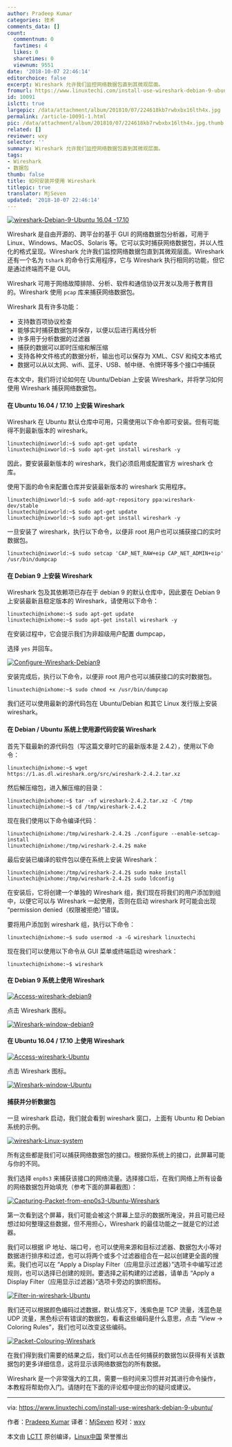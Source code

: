 ```yaml
---
author: Pradeep Kumar
categories: 技术
comments_data: []
count:
  commentnum: 0
  favtimes: 4
  likes: 0
  sharetimes: 0
  viewnum: 9551
date: '2018-10-07 22:46:14'
editorchoice: false
excerpt: Wireshark 允许我们监控网络数据包直到其微观层面。
fromurl: https://www.linuxtechi.com/install-use-wireshark-debian-9-ubuntu/
id: 10091
islctt: true
largepic: /data/attachment/album/201810/07/224618kb7rwbxbx16lth4x.jpg
permalink: /article-10091-1.html
pic: /data/attachment/album/201810/07/224618kb7rwbxbx16lth4x.jpg.thumb.jpg
related: []
reviewer: wxy
selector: ''
summary: Wireshark 允许我们监控网络数据包直到其微观层面。
tags:
- Wireshark
- 数据包
thumb: false
title: 如何安装并使用 Wireshark
titlepic: true
translator: MjSeven
updated: '2018-10-07 22:46:14'
---
```


[![wireshark-Debian-9-Ubuntu 16.04 -17.10](/data/attachment/album/201810/07/224618kb7rwbxbx16lth4x.jpg)](https://www.linuxtechi.com/wp-content/uploads/2017/11/wireshark-Debian-9-Ubuntu-16.04-17.10.jpg)


Wireshark 是自由开源的、跨平台的基于 GUI 的网络数据包分析器，可用于 Linux、Windows、MacOS、Solaris 等。它可以实时捕获网络数据包，并以人性化的格式呈现。Wireshark 允许我们监控网络数据包直到其微观层面。Wireshark 还有一个名为 `tshark` 的命令行实用程序，它与 Wireshark 执行相同的功能，但它是通过终端而不是 GUI。


Wireshark 可用于网络故障排除、分析、软件和通信协议开发以及用于教育目的。Wireshark 使用 `pcap` 库来捕获网络数据包。


Wireshark 具有许多功能：


* 支持数百项协议检查
* 能够实时捕获数据包并保存，以便以后进行离线分析
* 许多用于分析数据的过滤器
* 捕获的数据可以即时压缩和解压缩
* 支持各种文件格式的数据分析，输出也可以保存为 XML、CSV 和纯文本格式
* 数据可以从以太网、wifi、蓝牙、USB、帧中继、令牌环等多个接口中捕获


在本文中，我们将讨论如何在 Ubuntu/Debian 上安装 Wireshark，并将学习如何使用 Wireshark 捕获网络数据包。


#### 在 Ubuntu 16.04 / 17.10 上安装 Wireshark


Wireshark 在 Ubuntu 默认仓库中可用，只需使用以下命令即可安装。但有可能得不到最新版本的 wireshark。



```
linuxtechi@nixworld:~$ sudo apt-get update
linuxtechi@nixworld:~$ sudo apt-get install wireshark -y
```

因此，要安装最新版本的 wireshark，我们必须启用或配置官方 wireshark 仓库。


使用下面的命令来配置仓库并安装最新版本的 wireshark 实用程序。



```
linuxtechi@nixworld:~$ sudo add-apt-repository ppa:wireshark-dev/stable
linuxtechi@nixworld:~$ sudo apt-get update
linuxtechi@nixworld:~$ sudo apt-get install wireshark -y
```

一旦安装了 wireshark，执行以下命令，以便非 root 用户也可以捕获接口的实时数据包。



```
linuxtechi@nixworld:~$ sudo setcap 'CAP_NET_RAW+eip CAP_NET_ADMIN+eip' /usr/bin/dumpcap
```

#### 在 Debian 9 上安装 Wireshark


Wireshark 包及其依赖项已存在于 debian 9 的默认仓库中，因此要在 Debian 9 上安装最新且稳定版本的 Wireshark，请使用以下命令：



```
linuxtechi@nixhome:~$ sudo apt-get update
linuxtechi@nixhome:~$ sudo apt-get install wireshark -y
```

在安装过程中，它会提示我们为非超级用户配置 dumpcap，


选择 `yes` 并回车。


[![Configure-Wireshark-Debian9](/data/attachment/album/201810/07/224619hqu3ji1hb1cjijyy.jpg)](https://www.linuxtechi.com/wp-content/uploads/2017/11/Configure-Wireshark-Debian9.jpg)


安装完成后，执行以下命令，以便非 root 用户也可以捕获接口的实时数据包。



```
linuxtechi@nixhome:~$ sudo chmod +x /usr/bin/dumpcap
```

我们还可以使用最新的源代码包在 Ubuntu/Debian 和其它 Linux 发行版上安装 wireshark。


#### 在 Debian / Ubuntu 系统上使用源代码安装 Wireshark


首先下载最新的源代码包（写这篇文章时它的最新版本是 2.4.2），使用以下命令：



```
linuxtechi@nixhome:~$ wget https://1.as.dl.wireshark.org/src/wireshark-2.4.2.tar.xz
```

然后解压缩包，进入解压缩的目录：



```
linuxtechi@nixhome:~$ tar -xf wireshark-2.4.2.tar.xz -C /tmp
linuxtechi@nixhome:~$ cd /tmp/wireshark-2.4.2
```

现在我们使用以下命令编译代码：



```
linuxtechi@nixhome:/tmp/wireshark-2.4.2$ ./configure --enable-setcap-install
linuxtechi@nixhome:/tmp/wireshark-2.4.2$ make
```

最后安装已编译的软件包以便在系统上安装 Wireshark：



```
linuxtechi@nixhome:/tmp/wireshark-2.4.2$ sudo make install
linuxtechi@nixhome:/tmp/wireshark-2.4.2$ sudo ldconfig
```

在安装后，它将创建一个单独的 Wireshark 组，我们现在将我们的用户添加到组中，以便它可以与 Wireshark 一起使用，否则在启动 wireshark 时可能会出现 “permission denied（权限被拒绝）”错误。


要将用户添加到 wireshark 组，执行以下命令：



```
linuxtechi@nixhome:~$ sudo usermod -a -G wireshark linuxtechi
```

现在我们可以使用以下命令从 GUI 菜单或终端启动 wireshark：



```
linuxtechi@nixhome:~$ wireshark
```

#### 在 Debian 9 系统上使用 Wireshark


[![Access-wireshark-debian9](/data/attachment/album/201810/07/224621gojs62szojxlto62.jpg)](https://www.linuxtechi.com/wp-content/uploads/2017/11/Access-wireshark-debian9.jpg)


点击 Wireshark 图标。


[![Wireshark-window-debian9](/data/attachment/album/201810/07/224623qkucpeuuuorrrzrc.jpg)](https://www.linuxtechi.com/wp-content/uploads/2017/11/Wireshark-window-debian9.jpg)


#### 在 Ubuntu 16.04 / 17.10 上使用 Wireshark


[![Access-wireshark-Ubuntu](/data/attachment/album/201810/07/224624f6w8uhlujq2i3ihq.jpg)](https://www.linuxtechi.com/wp-content/uploads/2017/11/Access-wireshark-Ubuntu.jpg)


点击 Wireshark 图标。


[![Wireshark-window-Ubuntu](/data/attachment/album/201810/07/224626vqqqvoakqyqvq7em.jpg)](https://www.linuxtechi.com/wp-content/uploads/2017/11/Wireshark-window-Ubuntu.jpg)


#### 捕获并分析数据包


一旦 wireshark 启动，我们就会看到 wireshark 窗口，上面有 Ubuntu 和 Debian 系统的示例。


[![wireshark-Linux-system](/data/attachment/album/201810/07/224626nas3zor3hr4bnoao.jpg)](https://www.linuxtechi.com/wp-content/uploads/2017/11/wireshark-Linux-system.jpg)


所有这些都是我们可以捕获网络数据包的接口。根据你系统上的接口，此屏幕可能与你的不同。


我们选择 `enp0s3` 来捕获该接口的网络流量。选择接口后，在我们网络上所有设备的网络数据包开始填充（参考下面的屏幕截图）：


[![Capturing-Packet-from-enp0s3-Ubuntu-Wireshark](/data/attachment/album/201810/07/224627if90f7r1rwm1w1ir.jpg)](https://www.linuxtechi.com/wp-content/uploads/2017/11/Capturing-Packet-from-enp0s3-Ubuntu-Wireshark.jpg)


第一次看到这个屏幕，我们可能会被这个屏幕上显示的数据所淹没，并且可能已经想过如何整理这些数据，但不用担心，Wireshark 的最佳功能之一就是它的过滤器。


我们可以根据 IP 地址、端口号，也可以使用来源和目标过滤器、数据包大小等对数据进行排序和过滤，也可以将两个或多个过滤器组合在一起以创建更全面的搜索。我们也可以在 “Apply a Display Filter（应用显示过滤器）”选项卡中编写过滤规则，也可以选择已创建的规则。要选择之前构建的过滤器，请单击 “Apply a Display Filter（应用显示过滤器）”选项卡旁边的旗帜图标。


[![Filter-in-wireshark-Ubuntu](/data/attachment/album/201810/07/224628zfio0ne62wej0ge1.jpg)](https://www.linuxtechi.com/wp-content/uploads/2017/11/Filter-in-wireshark-Ubuntu.jpg)


我们还可以根据颜色编码过滤数据，默认情况下，浅紫色是 TCP 流量，浅蓝色是 UDP 流量，黑色标识有错误的数据包，看看这些编码是什么意思，点击 “View -> Coloring Rules”，我们也可以改变这些编码。


[![Packet-Colouring-Wireshark](/data/attachment/album/201810/07/224628wtup26e96qco83qz.jpg)](https://www.linuxtechi.com/wp-content/uploads/2017/11/Packet-Colouring-Wireshark.jpg)


在我们得到我们需要的结果之后，我们可以点击任何捕获的数据包以获得有关该数据包的更多详细信息，这将显示该网络数据包的所有数据。


Wireshark 是一个非常强大的工具，需要一些时间来习惯并对其进行命令操作，本教程将帮助你入门。请随时在下面的评论框中提出你的疑问或建议。




---


via: <https://www.linuxtechi.com/install-use-wireshark-debian-9-ubuntu/>


作者：[Pradeep Kumar](https://www.linuxtechi.com/author/pradeep/) 译者：[MjSeven](https://github.com/MjSeven) 校对：[wxy](https://github.com/wxy)


本文由 [LCTT](https://github.com/LCTT/TranslateProject) 原创编译，[Linux中国](https://linux.cn/) 荣誉推出
